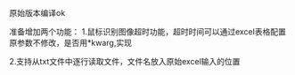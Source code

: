 原始版本编译ok

准备增加两个功能：
1.鼠标识别图像超时功能，超时时间可以通过excel表格配置
    原参数不修改，是否用*kwarg,实现

2.支持从txt文件中逐行读取文件，文件名放入原始excel输入的位置
